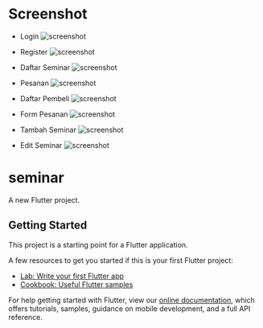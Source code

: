 # Screenshot

- Login
![screenshot](image/login.JPEG)

- Register
![screenshot](image/register.JPEG)

- Daftar Seminar
![screenshot](image/daftarseminar.JPEG)

- Pesanan 
![screenshot](image/pesananpembeli.JPEG)

- Daftar Pembeli
![screenshot](image/daftarpembeli.JPEG)

- Form Pesanan
![screenshot](image/formpesanan.JPEG)

- Tambah Seminar
![screenshot](image/tambahseminar.JPEG)

- Edit Seminar
![screenshot](image/editseminar.JPEG)

# seminar

A new Flutter project.

## Getting Started

This project is a starting point for a Flutter application.

A few resources to get you started if this is your first Flutter project:

- [Lab: Write your first Flutter app](https://flutter.dev/docs/get-started/codelab)
- [Cookbook: Useful Flutter samples](https://flutter.dev/docs/cookbook)

For help getting started with Flutter, view our
[online documentation](https://flutter.dev/docs), which offers tutorials,
samples, guidance on mobile development, and a full API reference.
